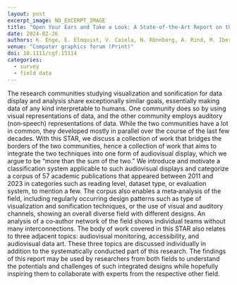 ```yaml
---
layout: post
excerpt_image: NO_EXCERPT_IMAGE
title: "Open Your Ears and Take a Look: A State‐of‐the‐Art Report on the Integration of Sonification and Visualization"
date: 2024-02-26
authors: K. Enge, E. Elmquist, V. Caiola, N. Rönnberg, A. Rind, M. Iber, S. Lenzi, F. Lan, R. Höldrich & W. Aigner
venue: "Computer graphics forum (Print)"
doi: 10.1111/cgf.15114
categories:
  - survey
  - field data
---
```

The research communities studying visualization and sonification for data display and analysis share exceptionally similar goals, essentially making data of any kind interpretable to humans. One community does so by using visual representations of data, and the other community employs auditory (non‐speech) representations of data. While the two communities have a lot in common, they developed mostly in parallel over the course of the last few decades. With this STAR, we discuss a collection of work that bridges the borders of the two communities, hence a collection of work that aims to integrate the two techniques into one form of audiovisual display, which we argue to be “more than the sum of the two.” We introduce and motivate a classification system applicable to such audiovisual displays and categorize a corpus of 57 academic publications that appeared between 2011 and 2023 in categories such as reading level, dataset type, or evaluation system, to mention a few. The corpus also enables a meta‐analysis of the field, including regularly occurring design patterns such as type of visualization and sonification techniques, or the use of visual and auditory channels, showing an overall diverse field with different designs. An analysis of a co‐author network of the field shows individual teams without many interconnections. The body of work covered in this STAR also relates to three adjacent topics: audiovisual monitoring, accessibility, and audiovisual data art. These three topics are discussed individually in addition to the systematically conducted part of this research. The findings of this report may be used by researchers from both fields to understand the potentials and challenges of such integrated designs while hopefully inspiring them to collaborate with experts from the respective other field.
